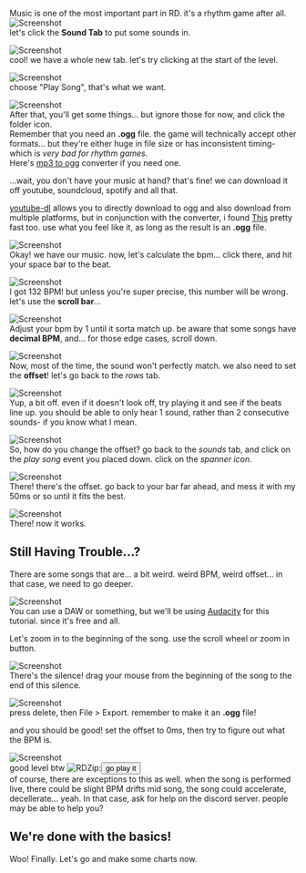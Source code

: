 Music is one of the most important part in RD. it's a rhythm game after all.
![Screenshot](/rdtutorial/public/images/basics/basics_8.jpg)  
let's click the <b style="--d:0">S</b><b style="--d:1">o</b><b style="--d:2">u</b><b style="--d:3">n</b><b style="--d:4">d</b><b style="--d:5">&nbsp;</b><b style="--d:6">T</b><b style="--d:7">a</b><b style="--d:8">b</b> to put some sounds in.

![Screenshot](/rdtutorial/public/images/basics/basics_9.jpg)  
cool! we have a whole new tab. let's try clicking at the start of the level.

![Screenshot](/rdtutorial/public/images/basics/basics_10.jpg)  
choose "Play Song", that's what we want.

![Screenshot](/rdtutorial/public/images/basics/basics_11.jpg)  
After that, you'll get some things... but ignore those for now, and click the folder icon.  
Remember that you need an <b style="--d:0">.</b><b style="--d:1">o</b><b style="--d:2">g</b><b style="--d:3">g</b> file. the game will technically accept other formats... but they're either huge in file size or has inconsistent timing- which is *very bad for rhythm games*.  
Here's [mp3 to ogg](https://flicflac-audio-converter.en.softonic.com/) converter if you need one.

...wait, you don't have your music at hand? that's fine! we can download it off youtube, soundcloud, spotify and all that.

[youtube-dl](https://ytdl-org.github.io/youtube-dl/index.html) allows you to directly download to ogg and also download from multiple platforms, but in conjunction with the converter, i found [This](https://4k-video-downloader.en.softonic.com/download) pretty fast too. use what you feel like it, as long as the result is an <b style="--d:0">.</b><b style="--d:1">o</b><b style="--d:2">g</b><b style="--d:3">g</b> file.

![Screenshot](/rdtutorial/public/images/basics/basics_12.jpg)  
Okay! we have our music. now, let's calculate the bpm... click there, and hit your space bar to the beat.

![Screenshot](/rdtutorial/public/images/basics/basics_13.jpg)  
I got 132 BPM! but unless you're super precise, this number will be wrong. let's use the <b style="--d:0">s</b><b style="--d:1">c</b><b style="--d:2">r</b><b style="--d:3">o</b><b style="--d:4">l</b><b style="--d:5">l</b><b style="--d:6">&nbsp;</b><b style="--d:7">b</b><b style="--d:8">a</b><b style="--d:9">r</b>...

![Screenshot](/rdtutorial/public/images/basics/basics_14.jpg)  
Adjust your bpm by 1 until it sorta match up. be aware that some songs have <b style="--d:0">d</b><b style="--d:1">e</b><b style="--d:2">c</b><b style="--d:3">i</b><b style="--d:4">m</b><b style="--d:5">a</b><b style="--d:6">l</b><b style="--d:7">&nbsp;</b><b style="--d:8">B</b><b style="--d:9">P</b><b style="--d:10">M</b>, and... for those edge cases, scroll down.

![Screenshot](/rdtutorial/public/images/basics/basics_15.jpg)  
Now, most of the time, the sound won't perfectly match. we also need to set the <b style="--d:0">o</b><b style="--d:1">f</b><b style="--d:2">f</b><b style="--d:3">s</b><b style="--d:4">e</b><b style="--d:5">t</b>! let's go back to the *rows* tab.

![Screenshot](/rdtutorial/public/images/basics/basics_16.jpg)  
Yup, a bit off. even if it doesn't look off, try playing it and see if the beats line up. you should be able to only hear 1 sound, rather than 2 consecutive sounds- if you know what I mean.

![Screenshot](/rdtutorial/public/images/basics/basics_17.jpg)  
So, how do you change the offset? go back to the *sounds* tab, and click on the *play song* event you placed down. click on the *spanner icon*.

![Screenshot](/rdtutorial/public/images/basics/basics_18.jpg)  
There! there's the offset. go back to your bar far ahead, and mess it with my 50ms or so until it fits the best.

![Screenshot](/rdtutorial/public/images/basics/basics_19.jpg)  
There! now it works.

## Still Having Trouble...?

There are some songs that are... a bit weird. weird BPM, weird offset... in that case, we need to go deeper.

![Screenshot](/rdtutorial/public/images/basics/basics_20.jpg)  
You can use a DAW or something, but we'll be using [Audacity](https://www.audacityteam.org/download/) for this tutorial. since it's free and all.

Let's zoom in to the beginning of the song. use the scroll wheel or zoom in button.

![Screenshot](/rdtutorial/public/images/basics/basics_21.jpg)  
There's the silence! drag your mouse from the beginning of the song to the end of this silence.

![Screenshot](/rdtutorial/public/images/basics/basics_22.jpg)  
press delete, then File > Export. remember to make it an <b style="--d:0">.</b><b style="--d:1">o</b><b style="--d:2">g</b><b style="--d:3">g</b> file!

and you should be good! set the offset to 0ms, then try to figure out what the BPM is.

![Screenshot](/rdtutorial/public/images/basics/basics_23.jpg)  
<c>good level btw ![RDZip: ](/rdtutorial/public/images/icon/auburn.png)<button class="rdzip" data-clipboard-text="https://cdn.discordapp.com/attachments/611380148431749151/839276814501019648/nelward_-_Ghost.rdzip">go play it</button></c>  
of course, there are exceptions to this as well. when the song is performed live, there could be slight BPM drifts mid song, the song could accelerate, decellerate... yeah. In that case, ask for help on the discord server. people may be able to help you?

## We're done with the basics!

Woo! Finally. Let's go and make some charts now.